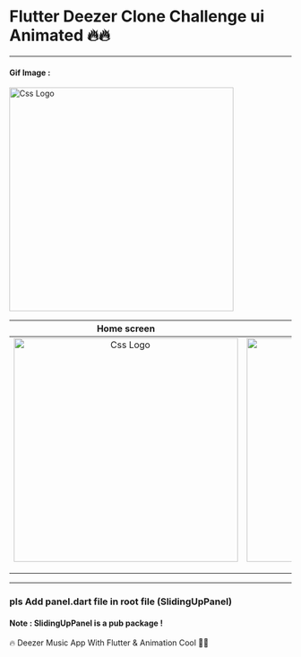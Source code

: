 # Flutter Deezer Clone Challenge ui Animated 🔥🔥
<hr>
<h4> Gif Image : </h4>
 <img src="https://user-images.githubusercontent.com/69757558/136546271-16ab7e51-ce1d-48c0-a15b-499a2f0d4a8f.gif" alt="Css Logo" with="200" height="400"/>






 
 
 
 

<table>
<thead>
<tr>
<th align="center">Home screen</th>
<th align="center">screen</th>
<th align="center">screen </th>
  <th align="center">screen </th>

 
 
</tr>
</thead>
<tbody>
<tr>
  
<td align="center">
  <a target="_blank" rel="" href="https://user-images.githubusercontent.com/69757558/136543861-a6b77212-365c-4e2d-9898-558286055f4f.png">
        <img src="https://user-images.githubusercontent.com/69757558/136543861-a6b77212-365c-4e2d-9898-558286055f4f.png" alt="Css Logo" with="200" height="400"/>

  </a></td>
 
 
  
<td align="center">
  <a target="_blank" rel="" href="https://user-images.githubusercontent.com/69757558/136543876-9caa5ba7-e3ff-4ae8-ba16-29e10f2dafd4.png">
      <img src="https://user-images.githubusercontent.com/69757558/136543876-9caa5ba7-e3ff-4ae8-ba16-29e10f2dafd4.png" alt="Css Logo" with="200" height="400"/>

  </a></td>
  
 
 
 
  
  <td align="center">
  <a target="_blank" rel="" href="https://user-images.githubusercontent.com/69757558/136543882-0a957a96-67e1-4b8f-b8f7-2aee9a771352.png">
      <img src="https://user-images.githubusercontent.com/69757558/136543882-0a957a96-67e1-4b8f-b8f7-2aee9a771352.png" alt="Css Logo" with="200" height="400"/>

  </a></td>
  
  
  <td align="center">
  <a target="_blank" rel="" href="https://user-images.githubusercontent.com/69757558/136543893-4c548706-5fd9-4cf4-8619-1c79f636c9be.png">
      <img src="https://user-images.githubusercontent.com/69757558/136543893-4c548706-5fd9-4cf4-8619-1c79f636c9be.png" alt="Css Logo" with="200" height="400"/>

  </a></td>
  
 
  
  
</tr>
</tbody>
</table>
<hr>
<h3>pls Add panel.dart file in root file (SlidingUpPanel) </h3>
<h4>Note : SlidingUpPanel is a pub package ! </h4>

🔥 Deezer Music App With Flutter &amp; Animation Cool 🚀🚀



